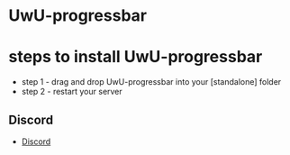 # UwU-progressbar

# steps to install UwU-progressbar

* step 1 - drag and drop UwU-progressbar into your [standalone] folder
* step 2 - restart your server

## Discord
- [Discord](https://discord.gg/V6PD44awSR)
